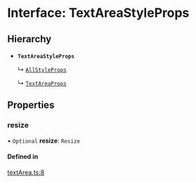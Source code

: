 # Interface: TextAreaStyleProps

## Hierarchy

- **`TextAreaStyleProps`**

  ↳ [`AllStyleProps`](AllStyleProps.md)

  ↳ [`TextAreaProps`](TextAreaProps.md)

## Properties

### resize

• `Optional` **resize**: `Resize`

#### Defined in

[textArea.ts:8](https://github.com/aws-amplify/amplify-ui/blob/932629520/packages/react/src/primitives/types/textArea.ts#L8)
